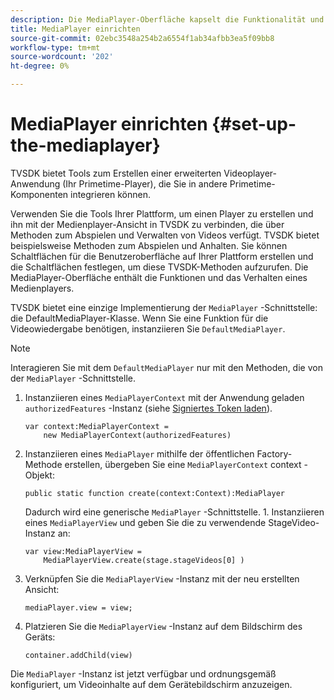 ```yaml
---
description: Die MediaPlayer-Oberfläche kapselt die Funktionalität und das Verhalten eines Medienplayers.
title: MediaPlayer einrichten
source-git-commit: 02ebc3548a254b2a6554f1ab34afbb3ea5f09bb8
workflow-type: tm+mt
source-wordcount: '202'
ht-degree: 0%

---
```


# MediaPlayer einrichten {#set-up-the-mediaplayer}

TVSDK bietet Tools zum Erstellen einer erweiterten Videoplayer-Anwendung (Ihr Primetime-Player), die Sie in andere Primetime-Komponenten integrieren können.

Verwenden Sie die Tools Ihrer Plattform, um einen Player zu erstellen und ihn mit der Medienplayer-Ansicht in TVSDK zu verbinden, die über Methoden zum Abspielen und Verwalten von Videos verfügt. TVSDK bietet beispielsweise Methoden zum Abspielen und Anhalten. Sie können Schaltflächen für die Benutzeroberfläche auf Ihrer Plattform erstellen und die Schaltflächen festlegen, um diese TVSDK-Methoden aufzurufen. Die MediaPlayer-Oberfläche enthält die Funktionen und das Verhalten eines Medienplayers.

TVSDK bietet eine einzige Implementierung der `MediaPlayer` -Schnittstelle: die DefaultMediaPlayer-Klasse. Wenn Sie eine Funktion für die Videowiedergabe benötigen, instanziieren Sie `DefaultMediaPlayer`.

>[!NOTE]
>
>Interagieren Sie mit dem `DefaultMediaPlayer` nur mit den Methoden, die von der `MediaPlayer` -Schnittstelle.

1. Instanziieren eines `MediaPlayerContext` mit der Anwendung geladen `authorizedFeatures` -Instanz (siehe [Signiertes Token laden](../../tvsdk-1.4-for-desktop-hls/t-psdk-dhls-1.4-configure/t-psdk-dhls-1.4-get-signed-token.md)).

   ```
   var context:MediaPlayerContext =  
       new MediaPlayerContext(authorizedFeatures)
   ```

1. Instanziieren eines `MediaPlayer` mithilfe der öffentlichen Factory-Methode erstellen, übergeben Sie eine `MediaPlayerContext` context -Objekt:

   ```
   public static function create(context:Context):MediaPlayer
   ```

   Dadurch wird eine generische `MediaPlayer` -Schnittstelle. 1. Instanziieren eines `MediaPlayerView` und geben Sie die zu verwendende StageVideo-Instanz an:

   ```
   var view:MediaPlayerView =  
       MediaPlayerView.create(stage.stageVideos[0] )
   ```

1. Verknüpfen Sie die `MediaPlayerView` -Instanz mit der neu erstellten Ansicht:

   ```
   mediaPlayer.view = view;
   ```

1. Platzieren Sie die `MediaPlayerView` -Instanz auf dem Bildschirm des Geräts:

   ```
   container.addChild(view)
   ```

Die `MediaPlayer` -Instanz ist jetzt verfügbar und ordnungsgemäß konfiguriert, um Videoinhalte auf dem Gerätebildschirm anzuzeigen.
